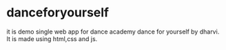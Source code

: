 # danceforyourself
it is demo single web app for dance academy dance for yourself by dharvi. It is  made using html,css and js. 

